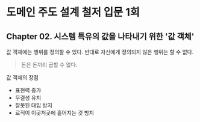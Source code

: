 # 도메인 주도 설계 철저 입문 1회

## Chapter 02. 시스템 특유의 값을 나타내기 위한 '값 객체'

값 객체에는 행위를 정의할 수 있다. 반대로 자신에게 정의되지 않은 행위는 할 수 없다.

> 돈은 돈끼리 곱할 수 없다.

값 객체의 장점

- 표현력 증가
- 무결성 유지
- 잘못된 대입 방지
- 로직이 이곳저곳에 흩어지는 것 방지
